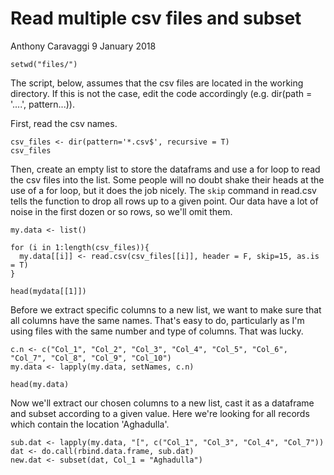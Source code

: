 Read multiple csv files and subset
================
Anthony Caravaggi
9 January 2018

```{r echo = OFF}
setwd("files/")
```

The script, below, assumes that the csv files are located in the working directory. If this is not the case, edit the code accordingly (e.g. dir(path = '....', pattern...)).

First, read the csv names.

```{r}
csv_files <- dir(pattern='*.csv$', recursive = T)
csv_files
```

Then, create an empty list to store the dataframs and use a for loop to read the csv files into the list. Some people will no doubt shake their heads at the use of a for loop, but it does the job nicely. The `skip` command in read.csv tells the function to drop all rows up to a given point. Our data have a lot of noise in the first dozen or so rows, so we'll omit them. 

```{r}
my.data <- list()

for (i in 1:length(csv_files)){
  my.data[[i]] <- read.csv(csv_files[[i]], header = F, skip=15, as.is = T)
}

head(mydata[[1]])
```

Before we extract specific columns to a new list, we want to make sure that all columns have the same names. That's easy to do, particularly as I'm using files with the same number and type of columns. That was lucky. 

```{r}
c.n <- c("Col_1", "Col_2", "Col_3", "Col_4", "Col_5", "Col_6", "Col_7", "Col_8", "Col_9", "Col_10")
my.data <- lapply(my.data, setNames, c.n)

head(my.data)
```

Now we'll extract our chosen columns to a new list, cast it as a dataframe and subset according to a given value. Here we're looking for all records which contain the location 'Aghadulla'.

```{r}
sub.dat <- lapply(my.data, "[", c("Col_1", "Col_3", "Col_4", "Col_7"))
dat <- do.call(rbind.data.frame, sub.dat)
new.dat <- subset(dat, Col_1 = "Aghadulla")
```
